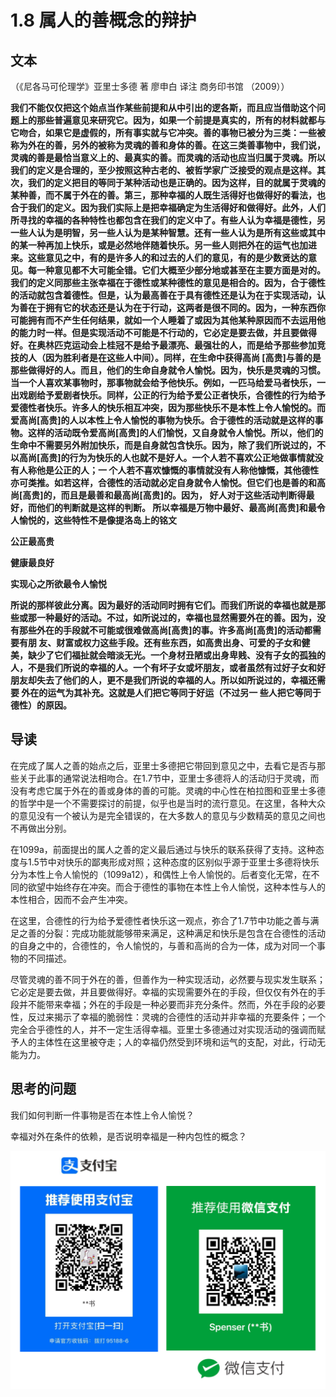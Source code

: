 # 1.8 属人的善概念的辩护

## 文本

（《尼各马可伦理学》亚里士多德 著 廖申白 译注 商务印书馆 （2009））

**我们不能仅仅把这个始点当作某些前提和从中引出的逻各斯，而且应当借助这个问题上的那些普遍意见来研究它。因为，如果一个前提是真实的，所有的材料就都与它吻合，如果它是虚假的，所有事实就与它冲突。善的事物已被分为三类：一些被称为外在的善，另外的被称为灵魂的善和身体的善。在这三类善事物中，我们说，灵魂的善是最恰当意义上的、最真实的善。而灵魂的活动也应当归属于灵魂。所以我们的定义是合理的，至少按照这种古老的、被哲学家广泛接受的观点是这样。其次，我们的定义把目的等同于某种活动也是正确的。因为这样，目的就属于灵魂的某种善，而不属于外在的善。第三，那种幸福的人既生活得好也做得好的看法，也合于我们的定义。因为我们实际上是把幸福确定为生活得好和做得好。此外，人们所寻找的幸福的各种特性也都包含在我们的定义中了。有些人认为幸福是德性，另一些人认为是明智，另一些人认为是某种智慧。还有一些人认为是所有这些或其中的某一种再加上快乐，或是必然地伴随着快乐。另一些人则把外在的运气也加进来。这些意见之中，有的是许多人的和过去的人们的意见，有的是少数贤达的意见。每一种意见都不大可能全错。它们大概至少部分地或甚至在主要方面是对的。我们的定义同那些主张幸福在于德性或某种德性的意见是相合的。因为，合于德性的活动就包含着德性。但是，认为最高善在于具有德性还是认为在于实现活动，认为善在于拥有它的状态还是认为在于行动，这两者是很不同的。因为，一种东西你可能拥有而不产生任何结果，就如一个人睡着了或因为其他某种原因而不去运用他的能力时一样。但是实现活动不可能是不行动的，它必定是要去做，并且要做得好。在奥林匹克运动会上桂冠不是给予最漂亮、最强壮的人，而是给予那些参加竞技的人（因为胜利者是在这些人中间）。同样，在生命中获得高尚 \[高贵\]与善的是那些做得好的人。而且，他们的生命自身就令人愉悦。因为，快乐是灵魂的习惯。当一个人喜欢某事物时，那事物就会给予他快乐。例如，一匹马给爱马者快乐，一出戏剧给予爱剧者快乐。同样，公正的行为给予爱公正者快乐，合德性的行为给予爱德性者快乐。许多人的快乐相互冲突，因为那些快乐不是本性上令人愉悦的。而爱高尚\[高贵\]的人以本性上令人愉悦的事物为快乐。合于德性的活动就是这样的事物。这样的活动既令爱高尚\[高贵\]的人们愉悦，又自身就令人愉悦。所以，他们的生命中不需要另外附加快乐，而是自身就包含快乐。因为，除了我们所说过的，不以高尚\[高贵\]的行为为快乐的人也就不是好人。一个人若不喜欢公正地做事情就没有人称他是公正的人；一 个人若不喜欢慷慨的事情就没有人称他慷慨，其他德性亦可类推。如若这样，合德性的活动就必定自身就令人愉悦。但它们也是善的和高尚\[高贵\]的，而且是最善和最高尚\[高贵\]的。因为， 好人对于这些活动判断得最好，而他们的判断就是这样的判断。 所以幸福是万物中最好、最高尚\[高贵\]和最令人愉悦的，这些特性不是像提洛岛上的铭文**

**公正最高贵**

**健康最良好**

**实现心之所欲最令人愉悦**

**所说的那样彼此分离。因为最好的活动同时拥有它们。而我们所说的幸福也就是那些或那一种最好的活动。不过，如所说过的，幸福也显然需要外在的善。因为，没有那些外在的手段就不可能或很难做高尚\[高贵\]的事。许多高尚\[高贵\]的活动都需要有朋 友、财富或权力这些手段。还有些东西，如高贵出身、可爱的子女和健美，缺少了它们福扯就会暗淡无光。一个身材丑陋或出身卑贱、没有子女的孤独的人，不是我们所说的幸福的人。一个有坏子女或坏朋友，或者虽然有过好子女和好朋友却失去了他们的人，更不是我们所说的幸福的人。所以如所说过的，幸福还需要 外在的运气为其补充。这就是人们把它等同于好运（不过另一 些人把它等同于德性）的原因。**

## 导读

在完成了属人之善的始点之后，亚里士多德把它带回到意见之中，去看它是否与那些关于此事的通常说法相吻合。在1.7节中，亚里士多德将人的活动归于灵魂，而没有考虑它属于外在的善或身体的善的可能。灵魂的中心性在柏拉图和亚里士多德的哲学中是一个不需要探讨的前提，似乎也是当时的流行意见。在这里，各种大众的意见没有一个被认为是完全错误的，在大多数人的意见与少数精英的意见之间也不再做出分别。

在1099a，前面提出的属人之善的定义最后通过与快乐的联系获得了支持。这种态度与1.5节中对快乐的鄙夷形成对照；这种态度的区别似乎源于亚里士多德将快乐分为本性上令人愉悦的（1099a12），和偶性上令人愉悦的。后者变化无常，在不同的欲望中始终存在冲突。而合于德性的事物在本性上令人愉悦，这种本性与人的本性相合，因而不会产生冲突。

在这里，合德性的行为给予爱德性者快乐这一观点，弥合了1.7节中功能之善与满足之善的分裂：完成功能就能够带来满足，这种满足和快乐是包含在合德性的活动的自身之中的，合德性的，令人愉悦的，与善和高尚的合为一体，成为对同一个事物的不同描述。

尽管灵魂的善不同于外在的善，但善作为一种实现活动，必然要与现实发生联系；它必定是要去做，并且要做得好。幸福的实现需要外在的手段，但仅仅有外在的手段并不能带来幸福；外在的手段是一种必要而非充分条件。然而，外在手段的必要性，反过来揭示了幸福的脆弱性：灵魂的合德性的活动并非幸福的充要条件；一个完全合乎德性的人，并不一定生活得幸福。亚里士多德通过对实现活动的强调而赋予人的主体性在这里被夺走；人的幸福仍然受到环境和运气的支配，对此，行动无能为力。

## 思考的问题

我们如何判断一件事物是否在本性上令人愉悦？

幸福对外在条件的依赖，是否说明幸福是一种内包性的概念？

![](../.gitbook/assets/qr.png)

